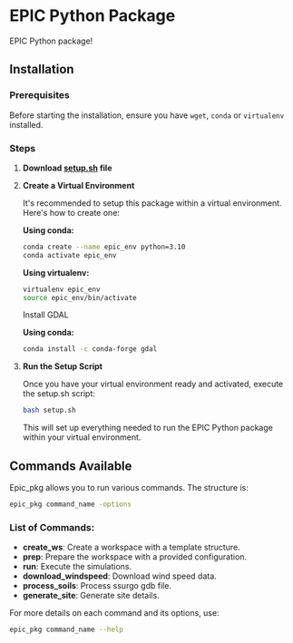 # EPIC Python Package

EPIC Python package! 

## Installation

### Prerequisites

Before starting the installation, ensure you have `wget`, `conda` or `virtualenv` installed.



### Steps

1. **Download [setup.sh](setup.sh) file**

2. **Create a Virtual Environment**

   It's recommended to setup this package within a virtual environment. Here's how to create one:

   **Using conda:**
   ```bash
   conda create --name epic_env python=3.10
   conda activate epic_env
   ```

   **Using virtualenv:**
   ```bash
   virtualenv epic_env
   source epic_env/bin/activate
   ```

   Install GDAL
   
   **Using conda:**
   ```bash
   conda install -c conda-forge gdal
   ```
   
4. **Run the Setup Script**

    Once you have your virtual environment ready and activated, execute the setup.sh script:

    ```bash
    bash setup.sh
    ```
    This will set up everything needed to run the EPIC Python package within your virtual environment.

## Commands Available

Epic_pkg allows you to run various commands. The structure is:

```bash
epic_pkg command_name -options
```

### List of Commands:
- **create_ws**: Create a workspace with a template structure.
- **prep**: Prepare the workspace with a provided configuration.
- **run**: Execute the simulations.
- **download_windspeed**: Download wind speed data.
- **process_soils**: Process ssurgo gdb file.
- **generate_site**: Generate site details.

For more details on each command and its options, use:
```bash
epic_pkg command_name --help
```
   







